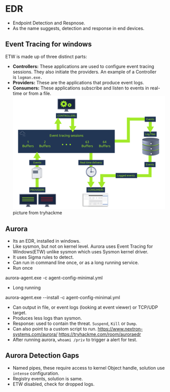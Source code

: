 # EDR
- Endpoint Detection and Respnose.
- As the name suggests, detection and response in end devices.

## Event Tracing for windows
ETW is made up of three distinct parts:
- **Controllers:** These applications are used to configure event tracing sessions. They also initiate the providers. An example of a Controller is `logman.exe.`
- **Providers:** These are the applications that produce event logs.
- **Consumers:** These applications subscribe and listen to events in real-time or from a file.
![event_tracing_for_windows.png](./event_tracing_for_windows.png)
picture from tryhackme

## Aurora
- Its an EDR, installed in windows.
- Like sysmon, but not on kernel level. Aurora uses Event Tracing for Windows(ETW) unlike sysmon which uses Sysmon kernel driver.
- It uses Sigma rules to detect.
- Can run in command line once, or as a long running service.
- Run once <!--StartFragment-->

aurora-agent.exe -c agent-config-minimal.yml

<!--EndFragment-->
- Long running <!--StartFragment-->

aurora-agent.exe --install -c agent-config-minimal.yml

<!--EndFragment-->
- Can output in file, or event logs (looking at event viewer) or TCP/UDP target.
- Produces less logs than sysmon.
- Response: used to contain the threat. `Suspend`, `Kill` or `Dump`.
- Can also point to a custom script to run.
https://www.nextron-systems.com/aurora/
https://tryhackme.com/room/auroraedr
- After running aurora, `whoami /priv` to trigger a alert for test.

## Aurora Detection Gaps
- Named pipes, these require access to kernel Object handle, solution use `intense` configuration.
- Registry events, solution is same.
- ETW disabled, check for dropped logs.